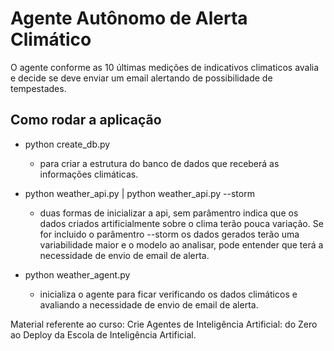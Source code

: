 # Agente Autônomo de Alerta Climático

O agente conforme as 10 últimas medições de indicativos climaticos avalia e decide se deve enviar um email alertando de possibilidade de tempestades.

## Como rodar a aplicação

- python create_db.py 
    - para criar a estrutura do banco de dados que receberá as informações climáticas.

- python weather_api.py | python weather_api.py --storm 
    - duas formas de inicializar a api, sem parâmentro indica que os dados criados artificialmente sobre o clima terão pouca variação. Se for incluido o parâmentro --storm os dados gerados terão uma variabilidade maior e o modelo ao analisar, pode entender que terá a necessidade de envio de email de alerta.

- python weather_agent.py
    - inicializa o agente para ficar verificando os dados climáticos e avaliando a necessidade de envio de email de alerta.

Material referente ao curso: Crie Agentes de Inteligência Artificial: do Zero ao Deploy da Escola de Inteligência Artificial.